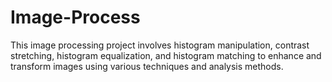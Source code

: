 # Image-Process
This image processing project involves histogram manipulation, contrast stretching, histogram equalization, and histogram matching to enhance and transform images using various techniques and analysis methods.
